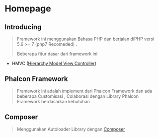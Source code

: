 # Homepage


## Introducing
> Framework ini menggunakan Bahasa PHP dan berjalan diPHP versi 5.6 >= 7  (php7 Recomeded)  .
>  
> Beberapa fitur dasar dari framework ini 
* HMVC ([Hierarchy Model View Controller](https://code.tutsplus.com/tutorials/hmvc-an-introduction-and-application--net-11850))

## Phalcon Framework
> Framework ini adalah implement dari Phalcon Framework dan ada beberapa Customisasi , Colaborasi dengan Library Phalcon Framework 
> berdasarkan kebutuhan 

## Composer 
> Menggunakan Autoloader Library dengan [Composer](https://getcomposer.org/) 







